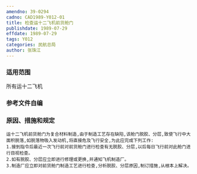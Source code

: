 ```yaml
---
amendno: 39-0294  
cadno: CAD1989-Y012-01  
title: 检查运十二飞机前货舱门  
publishdate: 1989-07-29  
effdate: 1989-07-29  
tags: Y012  
categories: 民航总局  
author: 张珠江  
---
```

  
### 适用范围  
所有运十二飞机  
  
<!--more-->  
### 参考文件自编  
  
### 原因、措施和规定  
    运十二飞机前货舱门为复合材料制造,由于制造工艺存在缺陷,该舱门脱胶、分层,致使飞行中大面积脱落,如脱落物吸入发动机,将直接危及飞行安全,为此应完成下列工作:  
    1.接到指令后最近一次飞行前对前货舱门进行检查有无脱胶、分层,以后每日飞行前对此舱门进行目视检查。  
    2.如有脱胶、分层应立即进行修理或更换,并通知飞机制造厂。  
    3.制造厂应立即对前货舱门制造工艺进行检查,分析脱胶、分层原因,制订措施,从根本上解决。  
  
